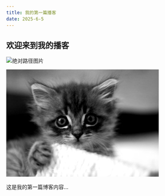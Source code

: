 ```yaml
---
title: 我的第一篇播客
date: 2025-6-5
---
```


## 欢迎来到我的播客

![绝对路径图片](D:\实验报告\web实验\blog\images\book.jpg)

![相对路径图片](images\kittens.jpg)

这是我的第一篇博客内容...
